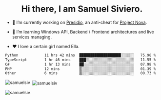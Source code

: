 <h1 align="center">Hi there, I am Samuel Siviero.</h1>

- 🔭 I’m currently working on [Presidio](https://presidio.ac), an anti-cheat for [Project Nova](https://discord.gg/novafn).

- 🌱 I’m learning Windows API, Backend / Frontend architectures and live services managing.

- ❤️ I love a certain girl named Ella.

<!--START_SECTION:waka-->

```txt
Python            11 hrs 42 mins  ███████████████████░░░░░░   75.98 %
TypeScript        1 hr 46 mins    ███░░░░░░░░░░░░░░░░░░░░░░   11.55 %
C#                1 hr 13 mins    ██░░░░░░░░░░░░░░░░░░░░░░░   07.98 %
PHP               12 mins         ▒░░░░░░░░░░░░░░░░░░░░░░░░   01.39 %
Other             6 mins          ▒░░░░░░░░░░░░░░░░░░░░░░░░   00.73 %
```

<!--END_SECTION:waka-->

<p><img align="left" src="https://github-readme-stats.vercel.app/api/top-langs?username=samuelsiv&show_icons=true&locale=en&layout=compact&theme=radical" alt="samuelsiv" /></p>

<p>&nbsp;<img align="center" src="https://github-readme-stats.vercel.app/api?username=samuelsiv&show_icons=true&locale=en&theme=radical" alt="samuelsiv" /></p>
<p align="left"> <img src="https://komarev.com/ghpvc/?username=samuelsiv&label=Profile%20views&color=0e75b6&style=flat" alt="samuelsiv" /> </p>

